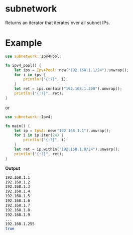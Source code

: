 # subnetwork

Returns an iterator that iterates over all subnet IPs.

# Example

```rust
use subnetwork::Ipv4Pool;

fn ipv4_pool() {
    let ips = Ipv4Pool::new("192.168.1.1/24").unwrap();
    for i in ips {
        println!("{:?}", i);
    }
    let ret = ips.contain("192.168.1.200").unwrap();
    println!("{:?}", ret);
}
```

or

```rust
use subnetwork::Ipv4;

fn main() {
    let ip = Ipv4::new("192.168.1.1").unwrap();
    for i in ip.iter(24) {
        println!("{:?}", i);
    }
    let ret = ip.within("192.168.1.0/24").unwarp();
    println!("{:?}", ret);
}
```
**Output**

```bash
192.168.1.1
192.168.1.2
192.168.1.3
192.168.1.4
192.168.1.5
192.168.1.6
192.168.1.7
192.168.1.8
192.168.1.9
...
192.168.1.255
true
```
